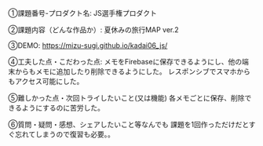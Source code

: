①課題番号-プロダクト名:
JS選手権プロダクト

②課題内容（どんな作品か）:
夏休みの旅行MAP ver.2

③DEMO:
https://mizu-sugi.github.io/kadai06_js/

④工夫した点・こだわった点:
メモをFirebaseに保存できるようにし、他の端末からもメモに追加したり削除できるようにした。
レスポンシブでスマホからもアクセス可能にした。

⑤難しかった点・次回トライしたいこと(又は機能)
各メモごとに保存、削除できるようにするのに苦労した。

⑥質問・疑問・感想、シェアしたいこと等なんでも
課題を1回作っただけだとすぐ忘れてしまうので復習も必要。。
